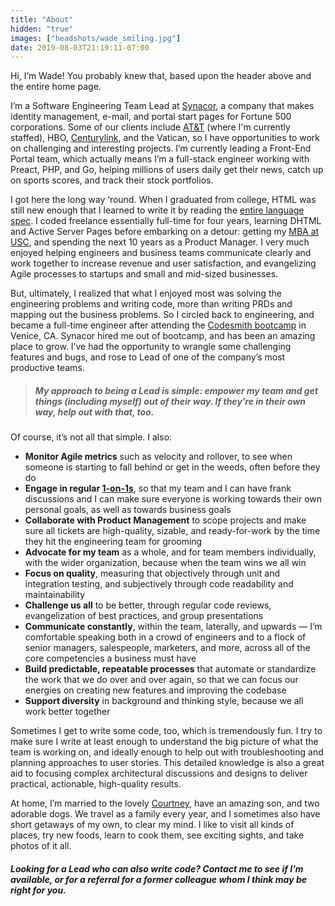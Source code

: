 ```yaml
---
title: "About"
hidden: "true"
images: ["headshots/wade_smiling.jpg"]
date: 2019-08-03T21:19:11-07:00
---
```

Hi, I’m Wade! You probably knew that, based upon the header above and the entire home page.

I’m a Software Engineering Team Lead at [Synacor](https://synacor.com/), a company that makes identity management, e-mail, and portal start pages for Fortune 500 corporations. Some of our clients include [AT&T](https://start.att.net/) (where I'm currently staffed), HBO, [Centurylink](https://centurylink.net/), and the Vatican, so I have opportunities to work on challenging and interesting projects. I’m currently leading a Front-End Portal team, which actually means I’m a full-stack engineer working with Preact, PHP, and Go, helping millions of users daily get their news, catch up on sports scores, and track their stock portfolios.

I got here the long way ‘round. When I graduated from college, HTML was still new enough that I learned to write it by reading the [entire language spec](https://tools.ietf.org/html/rfc1866). I coded freelance essentially full-time for four years, learning DHTML and Active Server Pages before embarking on a detour: getting my [MBA at USC](https://www.marshall.usc.edu/), and spending the next 10 years as a Product Manager. I very much enjoyed helping engineers and business teams communicate clearly and work together to increase revenue and user satisfaction, and evangelizing Agile processes to startups and small and mid-sized businesses.

But, ultimately, I realized that what I enjoyed most was solving the engineering problems and writing code, more than writing PRDs and mapping out the business problems. So I circled back to engineering, and became a full-time engineer after attending the [Codesmith bootcamp](https://codesmith.io/) in Venice, CA. Synacor hired me out of bootcamp, and has been an amazing place to grow. I’ve had the opportunity to wrangle some challenging features and bugs, and rose to Lead of one of the company’s most productive teams.

> ##### My approach to being a Lead is simple: empower my team and get things (including myself) out of their way. If they’re in their own way, help out with that, too.

Of course, it’s not all that simple. I also:

* **Monitor Agile metrics** such as velocity and rollover, to see when someone is starting to fall behind or get in the weeds, often before they do
* **Engage in regular [1-on-1s](https://www.manager-tools.com/2005/07/the-single-most-effective-management-tool-part-1)**, so that my team and I can have frank discussions and I can make sure everyone is working towards their own personal goals, as well as towards business goals
* **Collaborate with Product Management** to scope projects and make sure all tickets are high-quality, sizable, and ready-for-work by the time they hit the engineering team for grooming
* **Advocate for my team** as a whole, and for team members individually, with the wider organization, because when the team wins we all win
* **Focus on quality**, measuring that objectively through unit and integration testing, and subjectively through code readability and maintainability
* **Challenge us all** to be better, through regular code reviews, evangelization of best practices, and group presentations
* **Communicate constantly**, within the team, laterally, and upwards &mdash; I’m comfortable speaking both in a crowd of engineers and to a flock of senior managers, salespeople, marketers, and more, across all of the core competencies a business must have
* **Build predictable, repeatable processes** that automate or standardize the work that we do over and over again, so that we can focus our energies on creating new features and improving the codebase
* **Support diversity** in background and thinking style, because we all work better together

Sometimes I get to write some code, too, which is tremendously fun. I try to make sure I write at least enough to understand the big picture of what the team is working on, and ideally enough to help out with troubleshooting and planning approaches to user stories. This detailed knowledge is also a great aid to focusing complex architectural discussions and designs to deliver practical, actionable, high-quality results.

At home, I’m married to the lovely [Courtney](https://www.kt-studios.com/bios/courtney-mckenna-armstrong), have an amazing son, and two adorable dogs. We travel as a family every year, and I sometimes also have short getaways of my own, to clear my mind. I like to visit all kinds of places, try new foods, learn to cook them, see exciting sights, and take photos of it all.

##### Looking for a Lead who can also write code? Contact me to see if I’m available, or for a referral for a former colleague whom I think may be right for you.


